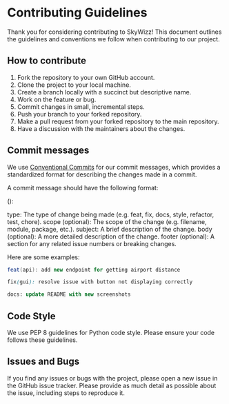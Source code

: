 # Contributing Guidelines

Thank you for considering contributing to SkyWizz! This document outlines the guidelines and conventions we follow when contributing to our project.

## How to contribute

1. Fork the repository to your own GitHub account.
2. Clone the project to your local machine.
3. Create a branch locally with a succinct but descriptive name.
4. Work on the feature or bug.
5. Commit changes in small, incremental steps.
6. Push your branch to your forked repository.
7. Make a pull request from your forked repository to the main repository.
8. Have a discussion with the maintainers about the changes.

## Commit messages

We use [Conventional Commits](https://www.conventionalcommits.org/en/v1.0.0/) for our commit messages, which provides a standardized format for describing the changes made in a commit. 

A commit message should have the following format:

<type>(<scope>): <subject>

<body>
<footer>
type: The type of change being made (e.g. feat, fix, docs, style, refactor, test, chore).
scope (optional): The scope of the change (e.g. filename, module, package, etc.).
subject: A brief description of the change.
body (optional): A more detailed description of the change.
footer (optional): A section for any related issue numbers or breaking changes.
  
Here are some examples:

```csharp
feat(api): add new endpoint for getting airport distance
```
```scss
fix(gui): resolve issue with button not displaying correctly
 ```
```sql
docs: update README with new screenshots
```
 

## Code Style
  
We use PEP 8 guidelines for Python code style. Please ensure your code follows these guidelines.
  
## Issues and Bugs
  
If you find any issues or bugs with the project, please open a new issue in the GitHub issue tracker. 
Please provide as much detail as possible about the issue, including steps to reproduce it.
  </footer>
  </body>
  
  
